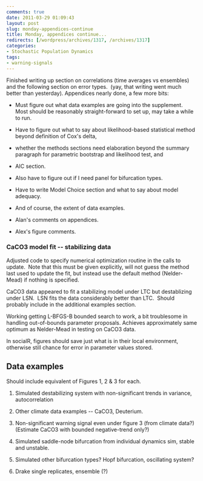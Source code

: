 ```yaml
---
comments: true
date: 2011-03-29 01:09:43
layout: post
slug: monday-appendices-continue
title: Monday, appendices continue...
redirects: [/wordpress/archives/1317, /archives/1317]
categories:
- Stochastic Population Dynamics
tags:
- warning-signals
---
```


Finished writing up section on correlations (time averages vs ensembles) and the following section on error types.  (yay, that writing went much better than yesterday). Appendices nearly done, a few more bits:



	
  * Must figure out what data examples are going into the supplement.  Most should be reasonably straight-forward to set up, may take a while to run.



	
  * Have to figure out what to say about likelihood-based statistical method beyond definition of Cox's delta,

	
  * whether the methods sections need elaboration beyond the summary paragraph for parametric bootstrap and likelihood test, and

	
  * AIC section.

	
  * Also have to figure out if I need panel for bifurcation types.

	
  * Have to write Model Choice section and what to say about model adequacy.

	
  * And of course, the extent of data examples.

	
  * Alan's comments on appendices.

	
  * Alex's figure comments.




### CaCO3 model fit -- stabilizing data


Adjusted code to specify numerical optimization routine in the calls to update.  Note that this must be given explicitly, will not guess the method last used to update the fit, but instead use the default method (Nelder-Mead) if nothing is specified.

CaCO3 data appeared to fit a stabilizing model under LTC but destablizing under LSN.  LSN fits the data considerably better than LTC.  Should probably include in the additional examples section.

Working getting L-BFGS-B bounded search to work, a bit troublesome in handling out-of-bounds parameter proposals. Achieves approximately same optimum as Nelder-Mead in testing on CaCO3 data.

In socialR, figures should save just what is in their local environment, otherwise still chance for error in parameter values stored.


## Data examples


Should include equivalent of Figures 1, 2 & 3 for each.



	
  1. Simulated destabilizing system with non-significant trends in variance, autocorrelation

	
  2. Other climate data examples -- CaCO3, Deuterium.

	
  3. Non-significant warning signal even under figure 3 (from climate data?)  (Estimate CaCO3 with bounded negative-trend only?)

	
  4. Simulated saddle-node bifurcation from individual dynamics sim, stable and unstable.

	
  5. Simulated other bifurcation types? Hopf bifurcation, oscillating system?

	
  6. Drake single replicates, ensemble (?)


